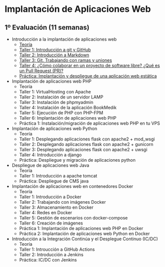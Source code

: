 # Implantación de Aplicaciones Web

## 1º Evaluación (11 semanas)

* Introducción a la implantación de aplicaciones web
	* [Teoría](https://raw.githubusercontent.com/josedom24/presentaciones/main/iaw/introduccion.pdf)
	* [Taller 1: Introducción a git y GitHub](1_introduccion/t1.md)
	* [Taller 2: Introducción a Markdown](1_introduccion/t2.md)
	* [Taller 3: Git. Trabajando con ramas y uniones](1_introduccion/t3.md) 
	* [Taller 4: ¿Cómo colaborar en un proyecto de software libre? ¿Qué es un Pull Request (PR)?](1_introduccion/t4.md)
	* [Práctica: Implantación y despliegue de una aplicación web estática](1_introduccion/p1.md)
* Implantación de aplicaciones web PHP
	* Teoría
	* Taller 1: VirtualHosting con Apache
	* Taller 2: Instalación de un servidor LAMP
	* Taller 3: Instalación de phpmyadmin
    * Taller 4: Instalación de la aplicación BookMedik
    * Taller 5: Ejecución de PHP con PHP-FPM
    * Taller 6: Implantación de aplicaciones web PHP
    * Práctica 1: Instalación/migración de aplicaciones web PHP en tu VPS
 * Implantación de aplicaciones web Python 
 	* Teoría
 	* Taller 1: Desplegando aplicaciones flask con apache2 + mod_wsgi
 	* Taller 2: Desplegando aplicaciones flask con apache2 + gunicorn
 	* Taller 3: Desplegando aplicaciones flask con apache2 + uwsgi
 	* Taller 4: Introducción a django
 	* Práctica: Despliegue y migración de aplicaciones python
* Despliegue de aplicaciones web Java 
	* Teoría
	* Taller 1: Introducción a apache tomcat
	* Práctica: Despliegue de CMS java
* Implantación de aplicaciones web en contenedores Docker
	* Teoría
	* Taller 1: Introducción a Docker
	* Taller 2: Trabajando con imágenes Docker
	* Taller 3: Almacenamiento en Docker
	* Taller 4: Redes en Docker
	* Taller 5: Gestión de escenarios con docker-compose
	* Taller 6: Creación de imágenes
	* Práctica 1: Implantación de aplicaciones web PHP en Docker
    * Práctica 2: Implantación de aplicaciones web Python en Docker
* Introducción a la Integración Continúa y el Desplegue Continuo (IC/DC)
	* Teoría
	* Taller 1: Introucción a GitHub Actions
	* Taller 2: Introducción a Jenkins
	* Práctica: IC/DC con Jenkins



